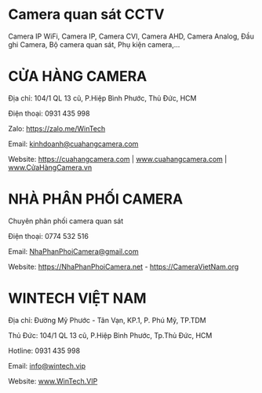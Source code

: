 # Camera quan sát CCTV
 Camera IP WiFi, Camera IP, Camera CVI, Camera AHD, Camera Analog, Đầu ghi Camera, Bộ camera quan sát, Phụ kiện camera,...


# CỬA HÀNG CAMERA 
Địa chỉ: 104/1 QL 13 cũ, P.Hiệp Bình Phước, Thủ Đức, HCM

Điện thoại: 0931 435 998 

Zalo: https://zalo.me/WinTech

Email: kinhdoanh@cuahangcamera.com

Website: https://cuahangcamera.com | www.cuahangcamera.com | www.CửaHàngCamera.vn


# NHÀ PHÂN PHỐI CAMERA 
Chuyên phân phối camera quan sát

Điện thoại: 0774 532 516

Email: NhaPhanPhoiCamera@gmail.com

Website: https://NhaPhanPhoiCamera.net - https://CameraVietNam.org


# WINTECH VIỆT NAM 
Địa chỉ: Đường Mỹ Phước - Tân Vạn, KP.1, P. Phú Mỹ, TP.TDM

Thủ Đức: 104/1 QL 13 cũ, P.Hiệp Bình Phước, Tp.Thủ Đức, HCM

Hotline: 0931 435 998

Email: info@wintech.vip 

Website: www.WinTech.VIP
